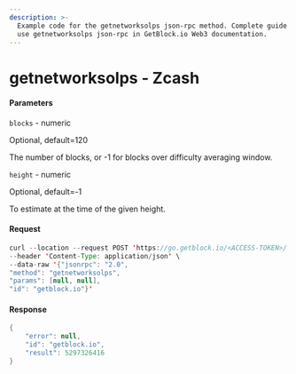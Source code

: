 ```yaml
---
description: >-
  Example code for the getnetworksolps json-rpc method. Сomplete guide on how to
  use getnetworksolps json-rpc in GetBlock.io Web3 documentation.
---
```


# getnetworksolps - Zcash

#### Parameters

`blocks` - numeric

Optional, default=120

The number of blocks, or -1 for blocks over difficulty averaging window.

`height` - numeric

Optional, default=-1

To estimate at the time of the given height.

#### Request

```java
curl --location --request POST 'https://go.getblock.io/<ACCESS-TOKEN>/' \
--header 'Content-Type: application/json' \ 
--data-raw '{"jsonrpc": "2.0",
"method": "getnetworksolps",
"params": [null, null],
"id": "getblock.io"}'
```

#### Response

```java
{
    "error": null,
    "id": "getblock.io",
    "result": 5297326416
}
```
